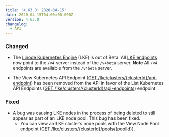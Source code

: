 ```yaml
---
title: '4.63.0: 2020-04-15'
date: 2020-04-15T04:00:00.000Z
version: 4.63.0
changelog:
  - API
---
```


### Changed
- The [Linode Kubernetes Engine](https://www.linode.com/products/kubernetes/) (LKE) is out of Beta. All [LKE endpoints](/api/v4/lke-clusters) now point to the `/v4` server instead of the `/v4beta` server. **Note** All `/v4` endpoints are available from the `/v4beta` server.

- The View Kubernetes API Endpoint  ([GET /lke/clusters/{clusterId}/api-endpoint](/api/v4/lke-clusters-cluster-id-api-endpoint)) has been removed from the API in favor of the List Kubernetes API Endpoints ([GET /lke/clusters/{clusterId}/api-endpoints](/api/v4/lke-clusters-cluster-id-api-endpoints)) endpoint.

### Fixed

- A bug was causing LKE nodes in the process of being deleted to still appear as part of an LKE node pool. This bug has been fixed.
	- You can view an LKE cluster’s node pools with the View Node Pool endpoint ([GET /lke/clusters/{clusterId}/pools/{poolId}](/api/v4/lke-clusters-cluster-id-pools-pool-id)).
